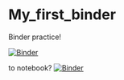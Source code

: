 # My_first_binder
Binder practice! 

[![Binder](https://mybinder.org/badge.svg)](https://mybinder.org/v2/gh/A-Fisk/My_first_binder/master)

to notebook? [![Binder](https://mybinder.org/badge.svg)](https://mybinder.org/v2/gh/A-Fisk/My_first_binder/master?filepath=Untitled.ipynb)
